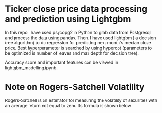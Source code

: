 # Ticker close price data processing and prediction using Lightgbm 

In this repo I have used psycopg2 in Python to grab data from Postgresql and process the data using pandas. 
Then, I have used lightgbm ( a decision tree algorithm) to do regression for predicting next month's median close price. 
Best hyperparameter is searched by using hyperopt (parameters to be optimized is number of leaves and max depth for decision tree).

Accuracy score and important features can be viewed in lightgbm_modelling.ipynb.


# Note on Rogers-Satchell Volatility

Rogers-Satchell is an estimator for measuring the volatility of securities with an average return not equal to zero. Its formula is shown below
